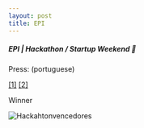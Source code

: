 ```yaml
---
layout: post
title: EPI
---
```


##### EPI | Hackathon / Startup Weekend 🥈

Press: (portuguese)

[[1]](http://imasters.com.br/noticia/acompanhe-fotos-do-angelhack-realizado-na-sede-da-ibm-brasil)
[[2]](https://translate.google.com/translate?hl=en&sl=pt&u=http://www.timaissimples.com.br/2016/04/angelhacknaibm/&prev=search)

Winner 

<img class="img img-responsive" src="http://s3.amazonaws.com/somebodyio-production/projects/pictures/000/000/563/page/hackahtonvencedores.jpg?1463974664" alt="Hackahtonvencedores" />
